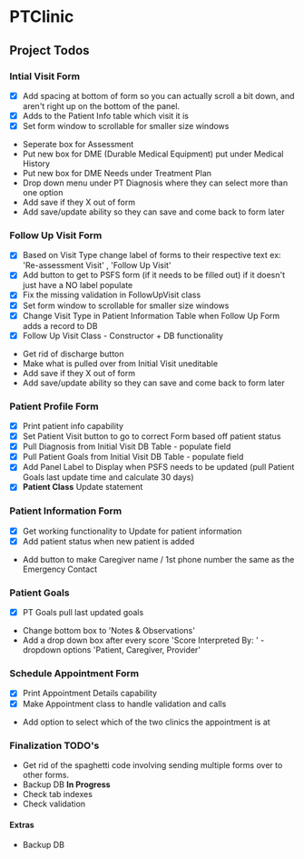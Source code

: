 # PTClinic

## Project Todos

### Intial Visit Form
- [x] Add spacing at bottom of form so you can actually scroll a bit down, and aren't right up on the bottom of the panel.
- [x] Adds to the Patient Info table which visit it is
- [x] Set form window to scrollable for smaller size windows
- Seperate box for Assessment
- Put new box for DME (Durable Medical Equipment) put under Medical History
- Put new box for DME Needs under Treatment Plan
- Drop down menu under PT Diagnosis where they can select more than one option
- Add save if they X out of form
- Add save/update ability so they can save and come back to form later

### Follow Up Visit Form
- [x] Based on Visit Type change label of forms to their respective text ex: 'Re-assessment Visit' , 'Follow Up Visit'
- [x] Add button to get to PSFS form (if it needs to be filled out) if it doesn't just have a NO label populate
- [x] Fix the missing validation in FollowUpVisit class
- [x] Set form window to scrollable for smaller size windows
- [x] Change Visit Type in Patient Information Table when Follow Up Form adds a record to DB
- [x] Follow Up Visit Class - Constructor + DB functionality 
- Get rid of discharge button
- Make what is pulled over from Initial Visit uneditable
- Add save if they X out of form
- Add save/update ability so they can save and come back to form later

### Patient Profile Form
- [x] Print patient info capability
- [x] Set Patient Visit button to go to correct Form based off patient status
- [x] Pull Diagnosis from Initial Visit DB Table - populate field
- [x] Pull Patient Goals from Initial Visit DB Table - populate field
- [x] Add Panel Label to Display when PSFS needs to be updated (pull Patient Goals last update time and calculate 30 days)
- [x] **Patient Class** Update statement

### Patient Information Form
- [x] Get working functionality to Update for patient information 
- [x] Add patient status when new patient is added 
- Add button to make Caregiver name / 1st phone number the same as the Emergency Contact

### Patient Goals
- [x] PT Goals pull last updated goals
- Change bottom box to 'Notes & Observations'
- Add a drop down box after every score 'Score Interpreted By: '  -dropdown options 'Patient, Caregiver, Provider'


### Schedule Appointment Form
- [x] Print Appointment Details capability
- [x] Make Appointment class to handle validation and calls
- Add option to select which of the two clinics the appointment is at

### Finalization TODO's
- Get rid of the spaghetti code involving sending multiple forms over to other forms.
- Backup DB **In Progress**
- Check tab indexes
- Check validation


#### Extras
- Backup DB

